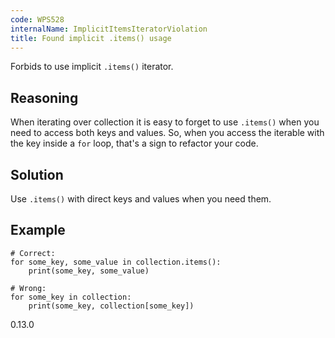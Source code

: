 ```yaml
---
code: WPS528
internalName: ImplicitItemsIteratorViolation
title: Found implicit .items() usage
---
```


Forbids to use implicit `.items()` iterator.

## Reasoning
When iterating over collection it is easy to forget to use
`.items()` when you need to access both keys and values. So, when
you access the iterable with the key inside a `for` loop, that's a
sign to refactor your code.

## Solution
Use `.items()` with direct keys and values when you need them.

## Example

    # Correct:
    for some_key, some_value in collection.items():
        print(some_key, some_value)
    
    # Wrong:
    for some_key in collection:
        print(some_key, collection[some_key])

<div class="versionadded">

0.13.0

</div>